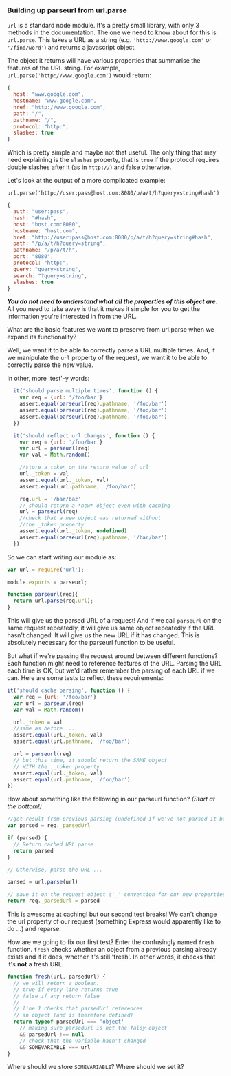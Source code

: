 ### Building up parseurl from url.parse

`url` is a standard node module. It's a pretty small library, with only 3 methods in the documentation. The one we need to know about for this is `url.parse`. This takes a URL as a string (e.g. `'http://www.google.com'` or `'/find/word'`) and returns a javascript object.

The object it returns will have various properties that summarise the features of the URL string. For example, `url.parse('http://www.google.com')` would return:
```javascript
{
  host: "www.google.com",
  hostname: "www.google.com",
  href: "http://www.google.com",
  path: "/",
  pathname: "/",
  protocol: "http:",
  slashes: true
}
```

Which is pretty simple and maybe not that useful. The only thing that may need explaining is the `slashes` property, that is `true` if the protocol requires double slashes after it (as in `http://`) and false otherwise.

Let's look at the output of a more complicated example:

`url.parse('http://user:pass@host.com:8080/p/a/t/h?query=string#hash')`

```javascript
{
  auth: "user:pass",
  hash: "#hash",
  host: "host.com:8080",
  hostname: "host.com",
  href: "http://user:pass@host.com:8080/p/a/t/h?query=string#hash",
  path: "/p/a/t/h?query=string",
  pathname: "/p/a/t/h",
  port: "8080",
  protocol: "http:",
  query: "query=string",
  search: "?query=string",
  slashes: true
}
```

***You do not need to understand what all the properties of this object are***. All you need to take away is that it makes it simple for you to get the information you're interested in from the URL.

What are the basic features we want to preserve from url.parse when we expand its functionality?

Well, we want it to be able to correctly parse a URL multiple times. And, if we manipulate the `url` property of the request, we want it to be able to correctly parse the *new* value.

In other, more 'test'-y words:

```javascript
  it('should parse multiple times', function () {
    var req = {url: '/foo/bar'}
    assert.equal(parseurl(req).pathname, '/foo/bar')
    assert.equal(parseurl(req).pathname, '/foo/bar')
    assert.equal(parseurl(req).pathname, '/foo/bar')
  })

  it('should reflect url changes', function () {
    var req = {url: '/foo/bar'}
    var url = parseurl(req)
    var val = Math.random()

    //store a token on the return value of url
    url._token = val
    assert.equal(url._token, val)
    assert.equal(url.pathname, '/foo/bar')

    req.url = '/bar/baz'
    // should return a *new* object even with caching
    url = parseurl(req)
    //check that a new object was returned without
    //the _token property
    assert.equal(url._token, undefined)
    assert.equal(parseurl(req).pathname, '/bar/baz')
  })
```

So we can start writing our module as:

```javascript
var url = require('url');

module.exports = parseurl;

function parseurl(req){
  return url.parse(req.url);
}
```

This will give us the parsed URL of a request! And if we call `parseurl` on the same request repeatedly, it will give us same object repeatedly if the URL hasn't changed. It will give us the new URL if it has changed. This is absolutely necessary for the parseurl function to be useful.

But what if we're passing the request around between different functions? Each function might need to reference features of the URL. Parsing the URL each time is OK, but we'd rather remember the parsing of each URL if we can. Here are some tests to reflect these requirements:

```javascript
it('should cache parsing', function () {
  var req = {url: '/foo/bar'}
  var url = parseurl(req)
  var val = Math.random()

  url._token = val
  //same as before ...
  assert.equal(url._token, val)
  assert.equal(url.pathname, '/foo/bar')

  url = parseurl(req)
  // but this time, it should return the SAME object
  // WITH the ._token property
  assert.equal(url._token, val)
  assert.equal(url.pathname, '/foo/bar')
})
```

How about something like the following in our parseurl function? *(Start at the bottom!)*

```javascript
//get result from previous parsing (undefined if we've not parsed it before)
var parsed = req._parsedUrl

if (parsed) {
  // Return cached URL parse
  return parsed
}

// Otherwise, parse the URL ...

parsed = url.parse(url)

// save it on the request object ('_' convention for our new properties(?))
return req._parsedUrl = parsed
```

This is awesome at caching! but our second test breaks! We can't change the url property of our request (something Express would apparently like to do ...) and reparse.

How are we going to fix our first test? Enter the confusingly named `fresh` function. `fresh` checks whether an object from a previous parsing already exists and if it does, whether it's still 'fresh'. In other words, it checks that it's **not** a fresh URL.

```javascript
function fresh(url, parsedUrl) {
  // we will return a boolean:
  // true if every line returns true
  // false if any return false
  //
  // line 1 checks that parsedUrl references
  // an object (and is therefore defined)
  return typeof parsedUrl === 'object'
    // making sure parsedUrl is not the falsy object
    && parsedUrl !== null
    // check that the variable hasn't changed
    && SOMEVARIABLE === url
}
```

Where should we store `SOMEVARIABLE`? Where should we set it?

